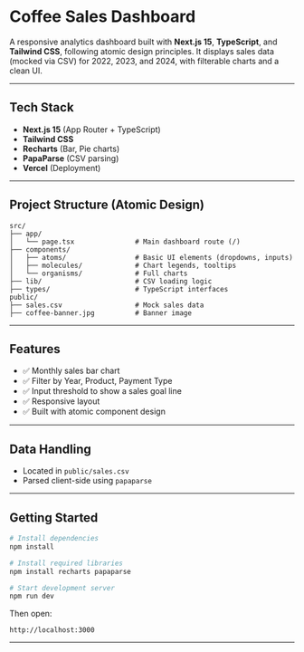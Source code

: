 # Coffee Sales Dashboard

A responsive analytics dashboard built with **Next.js 15**, **TypeScript**, and **Tailwind CSS**, following atomic design principles. It displays sales data (mocked via CSV) for 2022, 2023, and 2024, with filterable charts and a clean UI.

---

## Tech Stack

- **Next.js 15** (App Router + TypeScript)
- **Tailwind CSS**
- **Recharts** (Bar, Pie charts)
- **PapaParse** (CSV parsing)
- **Vercel** (Deployment)

---

## Project Structure (Atomic Design)

```
src/
├── app/
│   └── page.tsx               # Main dashboard route (/)
├── components/
│   ├── atoms/                 # Basic UI elements (dropdowns, inputs)
│   ├── molecules/             # Chart legends, tooltips
│   └── organisms/             # Full charts
├── lib/                       # CSV loading logic
├── types/                     # TypeScript interfaces
public/
├── sales.csv                  # Mock sales data
├── coffee-banner.jpg          # Banner image
```

---

## Features

- ✅ Monthly sales bar chart
- ✅ Filter by Year, Product, Payment Type
- ✅ Input threshold to show a sales goal line
- ✅ Responsive layout
- ✅ Built with atomic component design

---

## Data Handling

- Located in `public/sales.csv`
- Parsed client-side using `papaparse`

---

## Getting Started

```bash
# Install dependencies
npm install

# Install required libraries
npm install recharts papaparse

# Start development server
npm run dev
```

Then open:

```
http://localhost:3000
```

---



